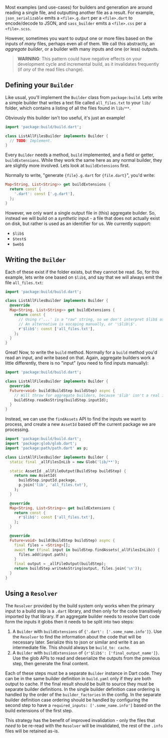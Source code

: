 Most examples (and use-cases) for builders and generation are around reading a
single file, and outputting another file as a result. For example,
`json_serializable` emits a `<file>.g.dart` per a `<file>.dart` to encode/decode
to JSON, and `sass_builder` emits a `<file>.css` per a `<file>.scss`.

However, sometimes you want to output one or more files based on the inputs of
_many_ files, perhaps even all of them. We call this abstractly, an _aggregate
builder_, or a builder with many inputs and one (or less) outputs.

> **WARNING**: This pattern could have negative effects on your development
> cycle and incremental build, as it invalidates frequently (if _any_ of the
> read files change).

## Defining your `Builder`

Like usual, you'll implement the `Builder` class from `package:build`. Lets
write a simple builder that writes a text file called `all_files.txt` to your
`lib/` folder, which contains a listing of all the files found in `lib/**`.

Obviously this builder isn't too useful, it's just an example!

```dart
import 'package:build/build.dart';

class ListAllFilesBuilder implements Builder {
  // TODO: Implement.
}
```

Every `Builder` needs a method, `build` implemented, and a field or getter,
`buildExtensions`. While they work the same here as any normal builder, they are
slightly more involved. Lets look at `buildExtensions` first.

Normally to write, "generate `{file}.g.dart` for `{file.dart}`", you'd write:

```dart
Map<String, List<String>> get buildExtensions {
  return const {
    '.dart': const ['.g.dart'],
  };
}
```

However, we only want a single output file in (this) aggregate builder. So,
instead we will build on a _synthetic_ input - a file that does not actually
exist on disk, but rather is used as an identifier for us. We currently support:

* `$lib$`
* `$test$`
* `$web$`

## Writing the `Builder`

Each of these exist if the folder exists, but they cannot be read. So, for this
example, lets write one based on `$lib$`, and say that we will always emit the
file `all_files.txt`:

```dart
import 'package:build/build.dart';

class ListAllFilesBuilder implements Builder {
  @override
  Map<String, List<String>> get buildExtensions {
    return const {
      // Using r'...' is a "raw" string, so we don't interpret $lib$ as a field.
      // An alternative is escaping manually, or '\$lib\$'.
      r'$lib$': const ['all_files.txt'],
    };
  }
}
```

Great! Now, to write the `build` method. Normally for a `build` method you'd
read an input, and write based on that. Again, aggregate builders work a little
differently, there is no "input" (you need to find inputs manually):

```dart
import 'package:build/build.dart';

class ListAllFilesBuilder implements Builder {
  @override
  Future<void> build(BuildStep buildStep) async {
    // Will throw for aggregate builders, because '$lib' isn't a real input!
    buildStep.readAsString(buildStep.inputId);
  }
}
```

Instead, we can use the `findAssets` API to find the inputs we want to process,
and create a new `AssetId` based off the current package we are processing.

```dart
import 'package:build/build.dart';
import 'package:glob/glob.dart';
import 'package:path/path.dart' as p;

class ListAllFilesBuilder implements Builder {
  static final _allFilesInLib = new Glob('lib/**');

  static AssetId _allFileOutput(BuildStep buildStep) {
    return new AssetId(
      buildStep.inputId.package,
      p.join('lib', 'all_files.txt'),
    );
  }

  @override
  Map<String, List<String>> get buildExtensions {
    return const {
      r'$lib$': const ['all_files.txt'],
    };
  }

  @override
  Future<void> build(BuildStep buildStep) async {
    final files = <String>[];
    await for (final input in buildStep.findAssets(_allFilesInLib)) {
      files.add(input.path);
    }
    final output = _allFileOutput(buildStep);
    return buildStep.writeAsString(output, files.join('\n'));
  }
}
```

## Using a `Resolver`

The `Resolver` provided by the build system only works when the primary input to
a build step is a `.dart` library, and then only for the code transitively
imported by that library. If an aggregate builder needs to resolve Dart code
form the inputs it globs then it needs to be split into two steps:

1. A `Builder` with `buildExtensions` of `{'.dart': ['.some_name.info']}`. Use
   the `Resolver` to find the information about the code that will be necessary
   later. Serialize this to json or similar and write it as an intermediate
   file. This should always be `build_to: cache`.
2. A `Builder` with `buildExtensiosn` of `{r'$lib$': ['final_output_name']}`.
   Use the glob APIs to read and deserialize the outputs from the previous step,
   then generate the final content.

Each of these steps  must be a separate `Builder` instance in Dart code. They
can be in the same builder definition in `build.yaml` only if they are both
output to cache. If the final result should be built to source they must be
separate builder definitions. In the single builder definition case ordering is
handled by the order of the `builder_factories` in the config. In the separate
builder definition case ordering should be handled by configuring the second
step to have a `required_inputs: ['.some_name.info']` based on the build
extensions of the first step.

This strategy has the benefit of improved invalidation - only the files that
_need_ to be re-read with the `Resolver` will be invalidated, the rest of the
`.info` files will be retained as-is.
